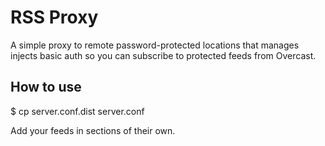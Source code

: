 # RSS Proxy

A simple proxy to remote password-protected locations
that manages injects basic auth so you can subscribe
to protected feeds from Overcast.

## How to use

  $ cp server.conf.dist server.conf

Add your feeds in sections of their own.
